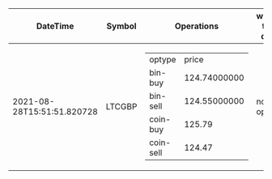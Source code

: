 | DateTime | Symbol | Operations | what to do | max profit |
| ------------- | ------------- | ------------- | ------------- | ------------- | 
| 2021-08-28T15:51:51.820728| LTCGBP| <table><tr><td>optype</td><td>price</td></tr><tr><td>bin-buy</td><td>124.74000000</td></tr><tr><td>bin-sell</td><td>124.55000000</td></tr><tr><td>coin-buy</td><td>125.79</td></tr><tr><td>coin-sell</td><td>124.47</td></tr></table>| no-op| -0.27| 
